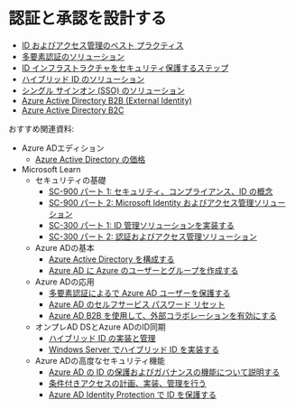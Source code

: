 # 認証と承認を設計する

- [ID およびアクセス管理のベスト プラクティス](mod04-01-id.md)
- [多要素認証のソリューション](mod04-02-mfa.md)
- [ID インフラストラクチャをセキュリティ保護するステップ](mod04-03-secure-identity.md)
- [ハイブリッド ID のソリューション](mod04-04-hybrid-id.md)
- [シングル サインオン (SSO) のソリューション](mod04-05-sso.md)
- [Azure Active Directory B2B (External Identity)](mod04-06-b2b.md)
- [Azure Active Directory B2C](../AZ-303/mod01-08-aad-b2c.md)

<!-- 
- [管理グループ](mod04-07-mg.md)
- [ラボ 4 Azure AD の認証と承認の管理](lab04.md)
-->
おすすめ関連資料:

- Azure ADエディション
  - [Azure Active Directory の価格](https://www.microsoft.com/ja-jp/security/business/identity-access-management/azure-ad-pricing)
- Microsoft Learn
  - セキュリティの基礎
    - [SC-900 パート 1: セキュリティ、コンプライアンス、ID の概念](https://docs.microsoft.com/ja-jp/learn/paths/describe-concepts-of-security-compliance-identity/)
    - [SC-900 パート 2: Microsoft Identity およびアクセス管理ソリューション](https://docs.microsoft.com/ja-jp/learn/paths/describe-capabilities-of-microsoft-identity-access/)
    - [SC-300 パート 1: ID 管理ソリューションを実装する](https://docs.microsoft.com/ja-jp/learn/paths/implement-identity-management-solution/)
    - [SC-300 パート 2: 認証およびアクセス管理ソリューション](https://docs.microsoft.com/ja-jp/learn/paths/implement-authentication-access-management-solution/)
  - Azure ADの基本
    - [Azure Active Directory を構成する](https://docs.microsoft.com/ja-jp/learn/modules/configure-azure-active-directory/)
    - [Azure AD に Azure のユーザーとグループを作成する](https://docs.microsoft.com/ja-jp/learn/modules/create-users-and-groups-in-azure-active-directory/)
  - Azure ADの応用
    - [多要素認証によるで Azure AD ユーザーを保護する](https://docs.microsoft.com/ja-jp/learn/modules/secure-aad-users-with-mfa/)
    - [Azure AD のセルフサービス パスワード リセット](https://docs.microsoft.com/ja-jp/learn/modules/allow-users-reset-their-password/)
    - [Azure AD B2B を使用して、外部コラボレーションを有効にする](https://docs.microsoft.com/ja-jp/learn/modules/enable-external-collaboration-with-b2b/)
  - オンプレAD DSとAzure ADのID同期
    - [ハイブリッド ID の実装と管理](https://docs.microsoft.com/ja-jp/learn/modules/implement-manage-hybrid-identity/)
    - [Windows Server でハイブリッド ID を実装する](https://docs.microsoft.com/ja-jp/learn/modules/implement-hybrid-identity-windows-server/)
  - Azure ADの高度なセキュリティ機能
    - [Azure AD の ID の保護およびガバナンスの機能について説明する](https://docs.microsoft.com/ja-jp/learn/modules/describe-identity-protection-governance-capabilities/)
    - [条件付きアクセスの計画、実装、管理を行う](https://docs.microsoft.com/ja-jp/learn/modules/plan-implement-administer-conditional-access/)
    - [Azure AD Identity Protection で ID を保護する](https://docs.microsoft.com/ja-jp/learn/modules/protect-identities-with-aad-idp/)

